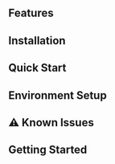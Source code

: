 ## Features

## Installation

## Quick Start

## Environment Setup

## ⚠️ Known Issues

## Getting Started
